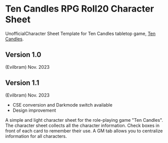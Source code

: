 # Ten Candles RPG Roll20 Character Sheet
UnofficialCharacter Sheet Template for Ten Candles tabletop game, [Ten Candles](https://cavalrygames.com/ten-candles).

## Version 1.0
(Evilbram) Nov. 2023

## Version 1.1
(Evilbram) Nov. 2023
- CSE conversion and Darkmode switch available
- Design improvement

A simple and light character sheet for the role-playing game "Ten Candles".
The character sheet collects all the character information.
Check boxes in front of each card to remember their use.
A GM tab allows you to centralize information for all characters.